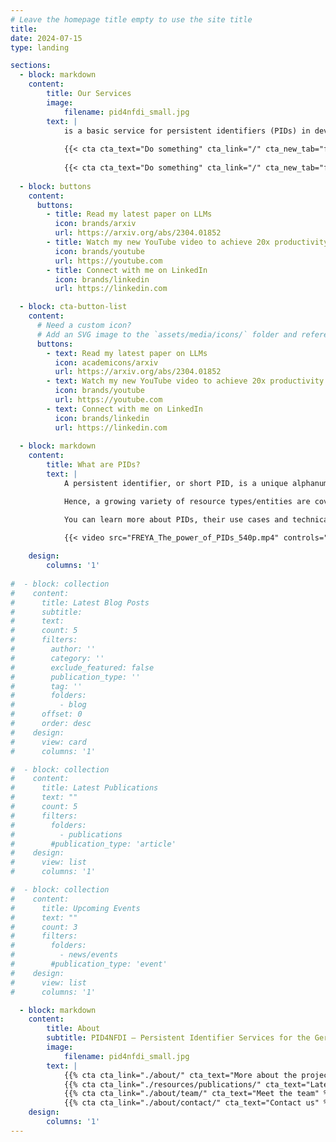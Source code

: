 ```yaml
---
# Leave the homepage title empty to use the site title
title:
date: 2024-07-15
type: landing

sections:
  - block: markdown
    content:
        title: Our Services
        image:
            filename: pid4nfdi_small.jpg
        text: |
            is a basic service for persistent identifiers (PIDs) in development for the German National Research Data Infrastructure ([Nationale Forschungsdaten&shy;infrastruktur – NFDI](https://www.nfdi.de/?lang=en)). We are currently working on building a NFDI foundation service on established PID infrastructures to offer various services related to PIDs for stakeholders in the NFDI.
            
            {{< cta cta_text="Do something" cta_link="/" cta_new_tab="false" icon="fas arrow">}}
            
            {{< cta cta_text="Do something" cta_link="/" cta_new_tab="false" cta_alt_text="Alternative action" cta_alt_link="/" cta_alt_new_tab="false" >}}
  
  - block: buttons
    content:
      buttons:
        - title: Read my latest paper on LLMs
          icon: brands/arxiv
          url: https://arxiv.org/abs/2304.01852
        - title: Watch my new YouTube video to achieve 20x productivity
          icon: brands/youtube
          url: https://youtube.com
        - title: Connect with me on LinkedIn
          icon: brands/linkedin
          url: https://linkedin.com

  - block: cta-button-list
    content:
      # Need a custom icon?
      # Add an SVG image to the `assets/media/icons/` folder and reference it in the `icon` field below
      buttons:
        - text: Read my latest paper on LLMs
          icon: academicons/arxiv
          url: https://arxiv.org/abs/2304.01852
        - text: Watch my new YouTube video to achieve 20x productivity
          icon: brands/youtube
          url: https://youtube.com
        - text: Connect with me on LinkedIn
          icon: brands/linkedin
          url: https://linkedin.com
  
  - block: markdown
    content:
        title: What are PIDs?
        text: |
            A persistent identifier, or short PID, is a unique alphanumeric code that makes it possible to uniquely and sustainably reference objects, persons and organizations. Importantly, a PID is linked to descriptive information (metadata) about the resource, thereby providing context information. The use of PIDs is growing steadily and is being extended to more and more areas of research, for example through the development of PIDs for samples, data management plans or research projects.

            Hence, a growing variety of resource types/entities are covered by PIDs. Among them are: research data, instruments, cultural objects, data management plans, organisations, projects, persons, physical objects (samples), publication services and repositories, research information systems, research tools (such as electronic lab notebooks), scientific events, software, text publications. The use of PIDs is an essential component for the implementation of the [FAIR principles](https://www.go-fair.org/fair-principles/) that promote the findability, accessibility, interoperability and re-usability of research data. The mandatory and standardized metadata associated with PIDs make research data findable, accessible and citable.

            You can learn more about PIDs, their use cases and technical implementation at our partners [PID Network Germany](https://www.pid-network.de/en/) and the [PID Competence Center of TIB](https://projects.tib.eu/pid-service/en/persistent-identifiers/persistent-identifiers-pids/). Or watch this introductory video [_The power of PIDs_](https://doi.org/10.5281/zenodo.3977942) by the [FREYA project](https://www.project-freya.eu/):
        
            {{< video src="FREYA_The_power_of_PIDs_540p.mp4" controls="yes" >}}

    design:
        columns: '1'
  
#  - block: collection
#    content:
#      title: Latest Blog Posts
#      subtitle:
#      text:
#      count: 5
#      filters:
#        author: ''
#        category: ''
#        exclude_featured: false
#        publication_type: ''
#        tag: ''
#        folders:
#          - blog
#      offset: 0
#      order: desc
#    design:
#      view: card
#      columns: '1'

#  - block: collection
#    content:
#      title: Latest Publications
#      text: ""
#      count: 5
#      filters:
#        folders:
#          - publications
#        #publication_type: 'article'
#    design:
#      view: list
#      columns: '1'

#  - block: collection
#    content:
#      title: Upcoming Events
#      text: ""
#      count: 3
#      filters:
#        folders:
#          - news/events
#        #publication_type: 'event'
#    design:
#      view: list
#      columns: '1'

  - block: markdown
    content:
        title: About
        subtitle: PID4NFDI – Persistent Identifier Services for the German National Research Data Infrastructure
        image:
            filename: pid4nfdi_small.jpg
        text: |
            {{% cta cta_link="./about/" cta_text="More about the project" %}}
            {{% cta cta_link="./resources/publications/" cta_text="Latest publications" %}}
            {{% cta cta_link="./about/team/" cta_text="Meet the team" %}}
            {{% cta cta_link="./about/contact/" cta_text="Contact us" %}}
    design:
        columns: '1'
---
```

